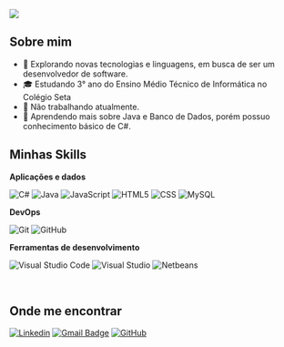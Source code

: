 ![](https://komarev.com/ghpvc/?username=iuricode&color=006bed)

## Sobre mim

- 🤔 Explorando novas tecnologias e linguagens, em busca de ser um desenvolvedor de software.
- 🎓 Estudando 3° ano do Ensino Médio Técnico de Informática no Colégio Seta
- 💼 Não trabalhando atualmente.
- 🌱 Aprendendo mais sobre Java e Banco de Dados, porém possuo conhecimento básico de C#.

## Minhas Skills

**Aplicações e dados**

![C#](https://img.shields.io/badge/-CSharp-333333?style=flat&logo=csharp)
![Java](https://img.shields.io/badge/-Java-333333?style=flat&logo=Java&logoColor=007396)
![JavaScript](https://img.shields.io/badge/-JavaScript-333333?style=flat&logo=javascript)
![HTML5](https://img.shields.io/badge/-HTML5-333333?style=flat&logo=HTML5)
![CSS](https://img.shields.io/badge/-CSS-333333?style=flat&logo=CSS3&logoColor=1572B6)
![MySQL](https://img.shields.io/badge/-MySQL-333333?style=flat&logo=mysql)



**DevOps**

![Git](https://img.shields.io/badge/-Git-333333?style=flat&logo=git)
![GitHub](https://img.shields.io/badge/-GitHub-333333?style=flat&logo=github)


**Ferramentas de desenvolvimento**

![Visual Studio Code](https://img.shields.io/badge/-Visual%20Studio%20Code-333333?style=flat&logo=visual-studio-code&logoColor=007ACC)
![Visual Studio](https://img.shields.io/badge/-Visual%20Studio-333333?style=flat&logo=visual-studio&logoColor=007ACC)
![Netbeans](https://img.shields.io/badge/-Netbeans-333333?style=flat&logo=netbeans-ide&logoColor=2C2255)

<br/>



## Onde me encontrar

[![Linkedin](https://img.shields.io/badge/-Breno%20Martins%20de%20Souza-blue?style=flat-square&logo=Linkedin&logoColor=white&link=https://www.linkedin.com/in/breno-martins-de-souza-8a88a62a2/)](https://www.linkedin.com/in/breno-martins-de-souza-8a88a62a2/)
[![Gmail Badge](https://img.shields.io/badge/-brenomartins880@gmail.com-006bed?style=flat-square&logo=Gmail&logoColor=white&link=mailto:brenomartins880@gmail.com)](mailto:brenomartins880@gmail.com)
[![GitHub](https://img.shields.io/github/followers/iuricode?label=follow&style=social)](https://github.com/Berneos)
